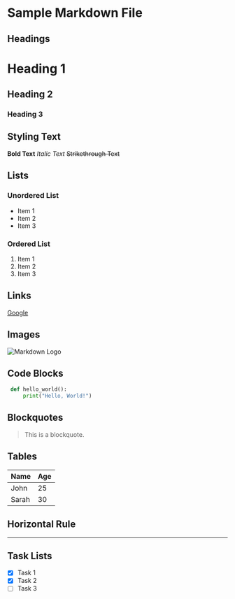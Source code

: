 # Sample Markdown File

## Headings

# Heading 1
## Heading 2
### Heading 3

## Styling Text

**Bold Text**
_Italic Text_
~~Strikethrough Text~~

## Lists

### Unordered List

- Item 1
- Item 2
- Item 3

### Ordered List

1. Item 1
2. Item 2
3. Item 3

## Links

[Google](https://www.google.com/)

## Images

![Markdown Logo](https://markdown-here.com/img/icon256.png)

## Code Blocks

```python
 def hello_world():
     print("Hello, World!")
```

## Blockquotes

> This is a blockquote.

## Tables

| Name  | Age |
|-------|-----|
| John  | 25  |
| Sarah | 30  |

## Horizontal Rule

---

## Task Lists

- [x] Task 1
- [x] Task 2
- [ ] Task 3
